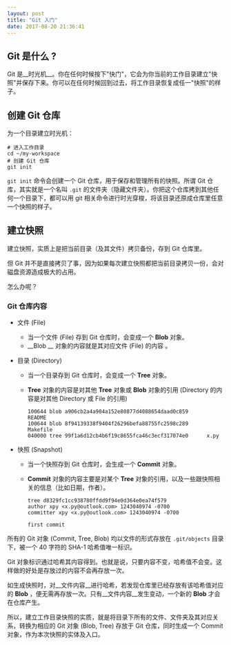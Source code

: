 ```yaml
---
layout: post
title: "Git 入门"
date: 2017-08-20 21:36:41
---
```


## Git 是什么 ?

Git 是__时光机__。你在任何时候按下"快门"，它会为你当前的工作目录建立"快照"并保存下来。你可以在任何时候回到过去，将工作目录恢复成任一"快照"的样子。

## 创建 Git 仓库

为一个目录建立时光机：

```shell
# 进入工作目录
cd ~/my-workspace 
# 创建 Git 仓库
git init
```

`git init` 命令会创建一个 Git 仓库，用于保存和管理所有的快照。所谓 Git 仓库，其实就是一个名叫 `.git` 的文件夹（隐藏文件夹）。你把这个仓库拷到其他任何一个目录下，都可以用 git 相关命令进行时光穿梭，将该目录还原成仓库里任意一个快照的样子。

## 建立快照

建立快照，实质上是把当前目录（及其文件）拷贝备份，存到 Git 仓库里。

但 Git 并不是直接拷贝了事，因为如果每次建立快照都把当前目录拷贝一份，会对磁盘资源造成极大的占用。

怎么办呢？

### Git 仓库内容

- 文件 (File)
  - 当一个文件 (File) 存到 Git 仓库时，会变成一个 __Blob__ 对象。
  - __Blob __ 对象的内容就是其对应文件 (File) 的内容 。


- 目录 (Directory)

  - 当一个目录存到 Git 仓库时，会变成一个 __Tree__ 对象。

  - __Tree__ 对象的内容是对其他 __Tree__ 对象或 __Blob__ 对象的引用 (Directory 的内容是对其他 Directory 或 File 的引用)

    ```
    100644 blob a906cb2a4a904a152e80877d4088654daad0c859      README
    100644 blob 8f94139338f9404f26296befa88755fc2598c289      Makefile
    040000 tree 99f1a6d12cb4b6f19c8655fca46c3ecf317074e0      x.py
    ```


- 快照 (Snapshot)

  - 当一个快照存到 Git 仓库时，会生成一个 __Commit__ 对象。

  - __Commit__ 对象的内容主要是对某个 __Tree__ 对象的引用，以及一些跟快照相关的信息（比如日期，作者）。

    ```
    tree d8329fc1cc938780ffdd9f94e0d364e0ea74f579
    author xpy <x.py@outlook.com> 1243040974 -0700
    committer xpy <x.py@outlook.com> 1243040974 -0700

    first commit
    ```

所有的 Git 对象 (Commit, Tree, Blob) 均以文件的形式存放在 `.git/objects` 目录下，被一个 40 字符的 SHA-1 哈希值唯一标识。

Git 对象标识通过哈希其内容得到。也就是说，只要内容不变，哈希值不会变。这样做的好处是存放过的内容不会再存放一次。

如生成快照时，对__文件内容__进行哈希，若发现仓库里已经存放有该哈希值对应的 __Blob__ ，便无需再存放一次。只有__文件内容__发生变动，一个新的 __Blob__ 才会在仓库产生。

所以，建立工作目录快照的实质，就是将目录下所有的文件、文件夹及其对应关系，转换为相应的 Git 对象 (Blob, Tree) 存放于 Git 仓库，同时生成一个 Commit 对象，作为本次快照的实体及入口。













